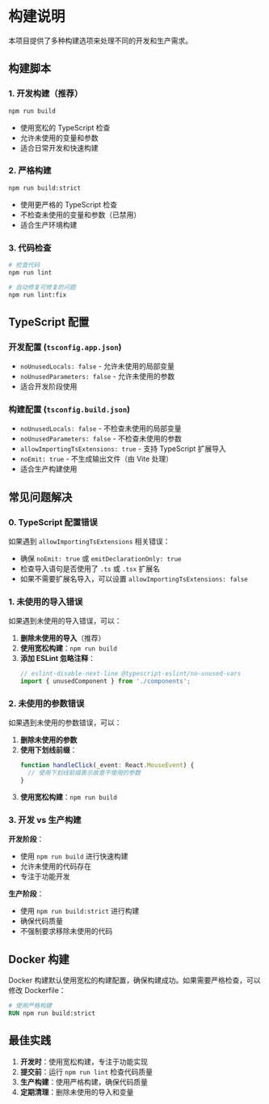 # 构建说明

本项目提供了多种构建选项来处理不同的开发和生产需求。

## 构建脚本

### 1. 开发构建（推荐）
```bash
npm run build
```
- 使用宽松的 TypeScript 检查
- 允许未使用的变量和参数
- 适合日常开发和快速构建

### 2. 严格构建
```bash
npm run build:strict
```
- 使用更严格的 TypeScript 检查
- 不检查未使用的变量和参数（已禁用）
- 适合生产环境构建

### 3. 代码检查
```bash
# 检查代码
npm run lint

# 自动修复可修复的问题
npm run lint:fix
```

## TypeScript 配置

### 开发配置 (`tsconfig.app.json`)
- `noUnusedLocals: false` - 允许未使用的局部变量
- `noUnusedParameters: false` - 允许未使用的参数
- 适合开发阶段使用

### 构建配置 (`tsconfig.build.json`)
- `noUnusedLocals: false` - 不检查未使用的局部变量
- `noUnusedParameters: false` - 不检查未使用的参数
- `allowImportingTsExtensions: true` - 支持 TypeScript 扩展导入
- `noEmit: true` - 不生成输出文件（由 Vite 处理）
- 适合生产构建使用

## 常见问题解决

### 0. TypeScript 配置错误
如果遇到 `allowImportingTsExtensions` 相关错误：
- 确保 `noEmit: true` 或 `emitDeclarationOnly: true`
- 检查导入语句是否使用了 `.ts` 或 `.tsx` 扩展名
- 如果不需要扩展名导入，可以设置 `allowImportingTsExtensions: false`

### 1. 未使用的导入错误
如果遇到未使用的导入错误，可以：

1. **删除未使用的导入**（推荐）
2. **使用宽松构建**：`npm run build`
3. **添加 ESLint 忽略注释**：
   ```typescript
   // eslint-disable-next-line @typescript-eslint/no-unused-vars
   import { unusedComponent } from './components';
   ```

### 2. 未使用的参数错误
如果遇到未使用的参数错误，可以：

1. **删除未使用的参数**
2. **使用下划线前缀**：
   ```typescript
   function handleClick(_event: React.MouseEvent) {
     // 使用下划线前缀表示故意不使用的参数
   }
   ```
3. **使用宽松构建**：`npm run build`

### 3. 开发 vs 生产构建

**开发阶段**：
- 使用 `npm run build` 进行快速构建
- 允许未使用的代码存在
- 专注于功能开发

**生产阶段**：
- 使用 `npm run build:strict` 进行构建
- 确保代码质量
- 不强制要求移除未使用的代码

## Docker 构建

Docker 构建默认使用宽松的构建配置，确保构建成功。如果需要严格检查，可以修改 Dockerfile：

```dockerfile
# 使用严格构建
RUN npm run build:strict
```

## 最佳实践

1. **开发时**：使用宽松构建，专注于功能实现
2. **提交前**：运行 `npm run lint` 检查代码质量
3. **生产构建**：使用严格构建，确保代码质量
4. **定期清理**：删除未使用的导入和变量 